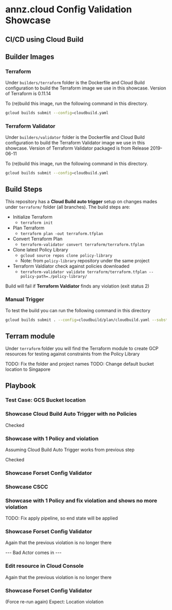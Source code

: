 # annz.cloud Config Validation Showcase

## CI/CD using Cloud Build

## Builder Images

### Terraform
Under `builders/terraform` folder is the Dockerfile and Cloud Build configuration to build the Terraform image we use in this showcase. Version of Terraform is 0.11.14

To (re)build this image, run the following command in this directory.
```sh
gcloud builds submit --config=cloudbuild.yaml
```

### Terraform Validator
Under `builders/validator` folder is the Dockerfile and Cloud Build configuration to build the Terraform Validator image we use in this showcase. Version of Terraform Validator packaged is from Release 2019-06-11

To (re)build this image, run the following command in this directory.
```sh
gcloud builds submit --config=cloudbuild.yaml
```

## Build Steps
This repository has a **Cloud Build auto trigger** setup on changes mades under `terraform/` folder (all branches). The build steps are:
* Initialize Terraform
	* `terraform init`
* Plan Terraform
	* `terraform plan -out terraform.tfplan`
* Convert Terraform Plan
	* `terraform-validator convert terraform/terraform.tfplan`
* Clone latest Policy Library
	* `gcloud source repos clone policy-library`
	* Note: from `policy-library` repository under the same project
* Terraform Valdiator check against policies downloaded
	* `terraform-validator validate terraform/terraform.tfplan --policy-path=./policy-library/`

Build will fail if **Terraform Valdiator** finds any violation (exit status 2)

### Manual Trigger
To test the build you can run the following command in this directory
```sh
gcloud builds submit . --config=cloudbuild/plan/cloudbuild.yaml --substitutions _BUCKET="tf-pineapple-7130",_PROJECT="project-pineapple-7130"
```

## Terram module
Under `terraform` folder you will find the Terraform module to create GCP resources for testing against constraints from the Policy Library

TODO: Fix the folder and project names
TODO: Change default bucket location to Singapore

## Playbook

### Test Case: GCS Bucket location

### Showcase Cloud Build Auto Trigger with no Policies

Checked

### Showcase with 1 Policy and violation

Assuming Cloud Build Auto Trigger works from previous step

Checked

### Showcase Forset Config Validator


### Showcase CSCC


### Showcase with 1 Policy and fix violation and shows no more violation

TODO: Fix apply pipeline, so end state will be applied

### Showcase Forset Config Validator
Again that the previous violation is no longer there

--- Bad Actor comes in ---
### Edit resource in Cloud Console
Again that the previous violation is no longer there


### Showcase Forset Config Validator
(Force re-run again)
Expect: Location violation
